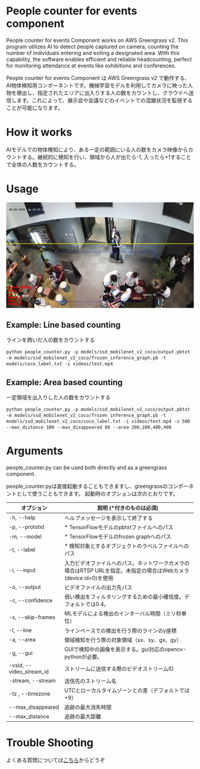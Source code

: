 # People counter for events component
People counter for events Component works on AWS Greengrass v2. This program utilizes AI to detect people captured on camera, counting the number of individuals entering and exiting a designated area. With this capability, the software enables efficient and reliable headcounting, perfect for monitoring attendance at events like exhibitions and conferences.

People counter for events Component は AWS Greengrass v2 で動作する、AI物体検知用コンポーネントです。機械学習モデルを利用してカメラに映った人物を検出し、指定されたエリアに出入りする人の数をカウントし、クラウドへ送信します。これによって、展示会や会議などのイベントでの混雑状況を監視することが可能になります。

# How it works
AIモデルでの物体検知により、ある一定の範囲にいる人の数をカメラ映像からカウントする。継続的に検知を行い、領域から人が出たら-1, 入ったら+1することで全体の人数をカウントする。

# Usage
![検出例](docs/example.png)

## Example: Line based counting
ラインを跨いだ人の数をカウントする
```
python people_counter.py -p models/ssd_mobilenet_v2_coco/output.pbtxt -m models/ssd_mobilenet_v2_coco/frozen_inference_graph.pb -t models/coco_label.txt -i videos/test.mp4 
```

## Example: Area based counting
一定領域を出入りした人の数をカウントする  
```
python people_counter.py -p models/ssd_mobilenet_v2_coco/output.pbtxt -m models/ssd_mobilenet_v2_coco/frozen_inference_graph.pb -t models/ssd_mobilenet_v2_coco/coco_label.txt -i videos/test.mp4 -s 500 --max_distance 100 --max_disappeared 80 --area 200,200,400,400
```

# Arguments
people_counter.py can be used both directly and as a greengrass component.

people_counter.pyは直接起動することもできますし、greengrassのコンポーネントとして使うこともできます。
起動時のオプションは次のとおりです。

オプション                                                    | 説明 (*付きのものは必須)                           
-------------------------------------------------------- | -----------------------------
-h, --help                                               | ヘルプメッセージを表示して終了する              
-p, --prototxt                         | * TensorFlowモデルのpbtxtファイルへのパス
-m, --model                                  | * TensorFlowモデルのfrozen graphへのパス            
-t, --label                               | * 検知対象とするオブジェクトのラベルファイルへのパス         
-i, --input                              | 入力ビデオファイルへのパス。ネットワークカメラの場合はRTSP URLを指定。未指定の場合はWebカメラ(device id=0)を使用          
-o, --output                           | ビデオファイルの出力先パス          
-c, --confidence                   | 弱い検出をフィルタリングするための最小確信度。デフォルトでは0.4。       
-s, --skip-frames                | MLモデルによる検出のインターバル時間（ミリ秒単位）  
-l, --line                                      | ラインベースでの検出を行う際のラインのy座標         
-a, --area                                     | 領域検知を行う際の対象領域（sx、sy、gx、gy）      
-g, --gui                                                | GUIで検知中の画像を表示する。gui対応のopencv-pythonが必要。                              
-vsid, --video_stream_id | ストリームに送信する際のビデオストリームID         
-stream, --stream                         | 送信先のストリーム名              
-tz , --timezone                        | UTCとローカルタイムゾーンとの差（デフォルトでは+9） 
--max_disappeared                         | 追跡の最大消失時間      
--max_distance  | 追跡の最大距離

# Trouble Shooting
よくある質問については[こちら](docs/faq.md)からどうぞ


